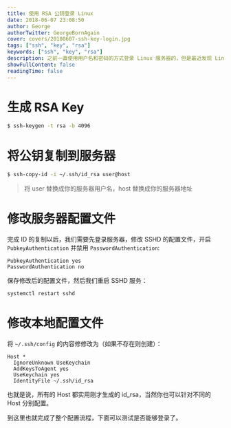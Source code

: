 ```yaml
---
title: 使用 RSA 公钥登录 Linux
date: 2018-06-07 23:08:50
author: George
authorTwitter: GeorgeBornAgain
cover: covers/20180607-ssh-key-login.jpg
tags: ["ssh", "key", "rsa"]
keywords: ["ssh", "key", "rsa"]
description: 之前一直使用用户名和密码的方式登录 Linux 服务器的，但是最近发现 Linux 有很多登录失败的日志，很多 IP 尝试暴力破解用户密码，出于安全考虑，我决定禁用密码登录，采用 SSH RSA Key 的方式来登录。
showFullContent: false
readingTime: false
---
```


# 生成 RSA Key

```bash
$ ssh-keygen -t rsa -b 4096
```

# 将公钥复制到服务器

```bash
$ ssh-copy-id -i ~/.ssh/id_rsa user@host
```

> 将 user 替换成你的服务器用户名，host 替换成你的服务器地址

# 修改服务器配置文件

完成 ID 的复制以后，我们需要先登录服务器，修改 SSHD 的配置文件，开启 `PubkeyAuthentication` 并禁用 `PasswordAuthentication`:

```
PubkeyAuthentication yes
PasswordAuthentication no
```

保存修改后的配置文件，然后我们重启 SSHD 服务：

```bash
systemctl restart sshd
```

# 修改本地配置文件

将 `~/.ssh/config` 的内容修修改为（如果不存在则创建）：

```
Host *
  IgnoreUnknown UseKeychain
  AddKeysToAgent yes
  UseKeychain yes
  IdentityFile ~/.ssh/id_rsa
```

也就是说，所有的 Host 都实用刚才生成的 id_rsa，当然你也可以针对不同的 Host 分别配置。

到这里也就完成了整个配置流程，下面可以测试是否能够登录了。